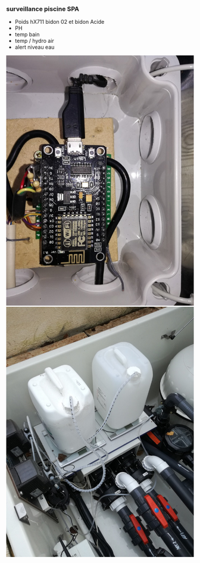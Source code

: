 ### surveillance piscine SPA

* Poids hX711 bidon 02 et bidon Acide
* PH
* temp bain
* temp / hydro air
* alert niveau eau

![alt tag](https://github.com/guillory/mcu_spa/blob/V2/IMG_20161210_095725.jpg)
![alt tag](https://github.com/guillory/mcu_spa/blob/V2/IMG_20161210_095731.jpg)
